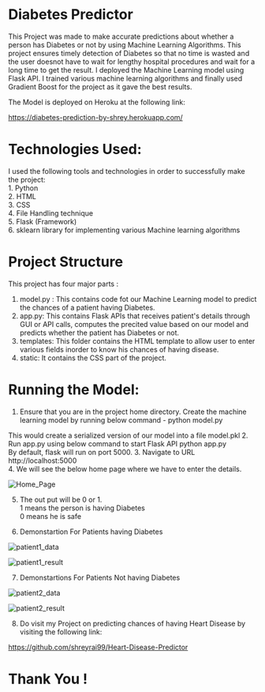 # Diabetes Predictor

  This Project was made to make accurate predictions about whether a person has Diabetes or not by using Machine Learning Algorithms.
  This project ensures timely detection of Diabetes so that no time is wasted and the user doesnot have to wait for lengthy hospital 
  procedures and wait for a long time to get the result.
  I deployed the Machine Learning model using Flask API. I trained various machine learning algorithms and finally used Gradient Boost
  for the project as it gave the best results.
  
  
  The Model is deployed on Heroku at the following link:
  
  https://diabetes-prediction-by-shrey.herokuapp.com/
  
 
# Technologies Used: #
  I used the following tools and technologies in order to successfully make the project: <br />
    1. Python <br />
    2. HTML <br />
    3. CSS <br />
    4. File Handling technique <br />
    5. Flask (Framework) <br />
    6. sklearn library for implementing various Machine learning algorithms <br />
    
   
  # Project Structure #
   This project has four major parts :
   1. model.py : This contains code fot our Machine Learning model to predict the chances of a patient having Diabetes. 
   2. app.py: This contains Flask APIs that receives patient's details through GUI or API calls, computes the precited value based on      our model and predicts whether the patient has Diabetes or not.
   3. templates: This folder contains the HTML template to allow user to enter various fields inorder to know his chances of having        disease. 
   4. static: It contains the CSS part of the project. 
   
    
  # Running the Model: #
   1. Ensure that you are in the project home directory. Create the machine learning model by running below command -
   python model.py 
   
   
   This would create a serialized version of our model into a file model.pkl 
   2. Run app.py using below command to start Flask API 
   python app.py <br />
   By default, flask will run on port 5000. 
   3. Navigate to URL http://localhost:5000   
   4. We will see the below home page where we have to enter the details. 
   
   
   ![Home_Page](https://user-images.githubusercontent.com/51885421/89995555-3ed4bd00-dca7-11ea-9e69-142ec9502327.png)
   
   
   5. The out put will be 0 or 1. <br />
      1 means the person is having Diabetes <br />
      0 means he is safe  <br />
   
   
   6. Demonstartion For Patients having Diabetes 
   
   ![patient1_data](https://user-images.githubusercontent.com/51885421/89995572-44ca9e00-dca7-11ea-85c3-34db6481f355.png)
   
   
   ![patient1_result](https://user-images.githubusercontent.com/51885421/89997140-5dd44e80-dca9-11ea-92bd-4f107d6a0d6d.png)
   
   
   
   7. Demonstartions For Patients Not having Diabetes
   
   ![patient2_data](https://user-images.githubusercontent.com/51885421/89995602-4f853300-dca7-11ea-9faa-f22a8483520f.png)
   
   
   ![patient2_result](https://user-images.githubusercontent.com/51885421/89997156-63ca2f80-dca9-11ea-9620-16b91f4fc1d0.png)
   
   
   8. Do visit my Project on predicting chances of having Heart Disease by visiting the following link:
   
   
   https://github.com/shreyrai99/Heart-Disease-Predictor
   
   
   
   # Thank You ! #
 
